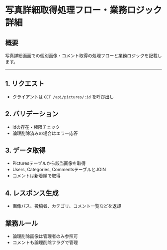 # 写真詳細取得処理フロー・業務ロジック詳細

## 概要
写真詳細画面での個別画像・コメント取得の処理フローと業務ロジックを記載します。

---

## 1. リクエスト
- クライアントは `GET /api/pictures/:id` を呼び出し

## 2. バリデーション
- idの存在・権限チェック
- 論理削除済みの場合はエラー応答

## 3. データ取得
- Picturesテーブルから該当画像を取得
- Users, Categories, CommentsテーブルとJOIN
- コメントは新着順で取得

## 4. レスポンス生成
- 画像パス、投稿者、カテゴリ、コメント一覧などを返却

## 業務ルール
- 論理削除画像は管理者のみ参照可
- コメントも論理削除フラグで管理
